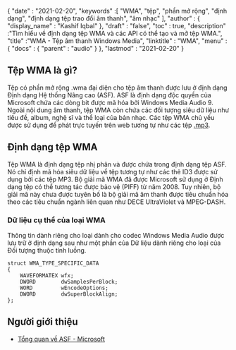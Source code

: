 {
  "date" : "2021-02-20",
  "keywords" :[ "WMA", "tệp", "phần mở rộng", "định dạng", "định dạng tệp trao đổi âm thanh", "âm nhạc" ],
  "author" : {
    "display_name" : "Kashif Iqbal"
},
  "draft" : "false",
  "toc" : true,
  "description" :"Tìm hiểu về định dạng tệp WMA và các API có thể tạo và mở tệp WMA.",
  "title" :"WMA - Tệp âm thanh Windows Media",
  "linktitle" : "WMA",
  "menu" : {
    "docs" : {
      "parent" : "audio"
}
},
  "lastmod" : "2021-02-20"
}

## Tệp WMA là gì?

Tệp có phần mở rộng .wma đại diện cho tệp âm thanh được lưu ở định dạng Định dạng Hệ thống Nâng cao (ASF). ASF là định dạng độc quyền của Microsoft chứa các dòng bit được mã hóa bởi Windows Media Audio 9. Ngoài nội dung âm thanh, tệp WMA còn chứa các đối tượng siêu dữ liệu như tiêu đề, album, nghệ sĩ và thể loại của bản nhạc. Các tệp WMA chủ yếu được sử dụng để phát trực tuyến trên web tương tự như các tệp [.mp3](/vi/audio/mp3/).

## Định dạng tệp WMA

Tệp WMA là định dạng tệp nhị phân và được chứa trong định dạng tệp ASF. Nó chỉ định mã hóa siêu dữ liệu về tệp tương tự như các thẻ ID3 được sử dụng bởi các tệp MP3. Bộ giải mã WMA đã được Microsoft sử dụng ở Định dạng tệp có thể tương tác được bảo vệ (PIFF) từ năm 2008. Tuy nhiên, bộ giải mã này chưa được tuyên bố là bộ giải mã âm thanh được tiêu chuẩn hóa theo các tiêu chuẩn ngành liên quan như DECE UltraViolet và MPEG-DASH.

### Dữ liệu cụ thể của loại WMA

Thông tin dành riêng cho loại dành cho codec Windows Media Audio được lưu trữ ở định dạng sau như một phần của Dữ liệu dành riêng cho loại của Đối tượng thuộc tính luồng.

```
struct WMA_TYPE_SPECIFIC_DATA
{
    WAVEFORMATEX wfx;
    DWORD        dwSamplesPerBlock;
    WORD         wEncodeOptions;
    DWORD        dwSuperBlockAlign;
};
```
## Người giới thiệu

* [Tổng quan về ASF - Microsoft](https://learn.microsoft.com/en-us/windows/win32/wmformat/overview-of-the-asf-format)

